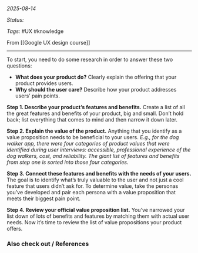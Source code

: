 *2025-08-14*

*Status:* 

*Tags:* #UX #knowledge 

From [[Google UX design course]]

<hr>

To start, you need to do some research in order to answer these two questions:

- **What does your product do?** Clearly explain the offering that your product provides users. 
- **Why should the user care?** Describe how your product addresses users’ pain points.

**Step 1. Describe your product’s features and benefits.** Create a list of all the great features and benefits of your product, big and small. Don’t hold back; list everything that comes to mind and then narrow it down later.

**Step 2. Explain the value of the product.** Anything that you identify as a value proposition needs to be beneficial to your users. *E.g., for the dog walker app, there were four categories of product values that were identified during user interviews: accessible, professional experience of the dog walkers, cost, and reliability. The giant list of features and benefits from step one is sorted into those four categories.*

**Step 3. Connect these features and benefits with the needs of your users.** The goal is to identify what’s truly valuable to the user and not just a cool feature that users didn’t ask for. To determine value, take the personas you’ve developed and pair each persona with a value proposition that meets their biggest pain point.

**Step 4. Review your official value proposition list.** You’ve narrowed your list down of lots of benefits and features by matching them with actual user needs. Now it’s time to review the list of value propositions your product offers.

### Also check out / References

